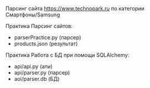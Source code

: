 Парсинг сайта https://www.technopark.ru по категории Смартфоны/Samsung

Практика Парсинг сайтов:
- parserPractice.py (парсер)
- products.json (результат)

Практика Работа с БД при помощи SQLAlchemy:
- api/api.py (апи)
- api/parser.py (парсер)
- aoi/parser.db (БД)
